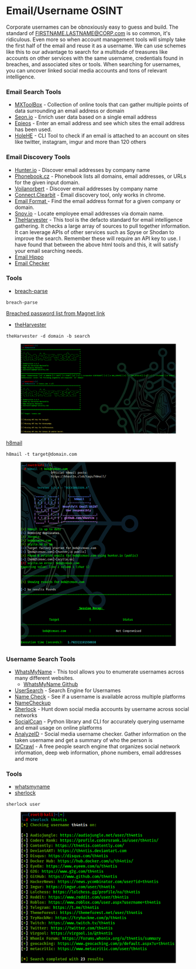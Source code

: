 # Email/Username OSINT

Corporate usernames can be obnoxiously easy to guess and build. The standard of FIRSTNAME.LASTNAME@CORP.com is so common, it's ridiculous. Even more so when account management tools will simply take the first half of the email and reuse it as a username. We can use schemes like this to our advantage to search for a multitude of treasures like accounts on other services with the same username, credentials found in breaches, and associated sites or tools. When searching for usernames, you can uncover linked social media accounts and tons of relevant intelligence.

### Email Search Tools

* [MXToolBox](https://mxtoolbox.com/) - Collection of online tools that can gather multiple points of data surrounding an email address or domain
* [Seon.io](https://seon.io/intelligence-tool/#email-analysis-module) - Enrich user data based on a single email address
* [Epieos](https://tools.epieos.com/) - Enter an email address and see which sites the email address has been used.&#x20;
* [HoleHE](https://github.com/megadose/holehe) - CLI Tool to check if an email is attached to an account on sites like twitter, instagram, imgur and more than 120 others

### Email Discovery Tools

* [Hunter.io](https://hunter.io/) - Discover email addresses by company name
* [Phonebook.cz](https://phonebook.cz/) - Phonebook lists all domains, email addresses, or URLs for the given input domain.
* [Voilanorbert](https://www.voilanorbert.com/) - Discover email addresses by company name
* [Connect.Clearbit](https://connect.clearbit.com/) - Email discovery tool, only works in chrome.
* [Email Format ](https://www.email-format.com/)- Find the email address format for a given company or domain.
* [Snov.io](https://snov.io/email-finder) - Locate employee email addresses via domain name.
* [TheHarvester](https://github.com/laramies/theharvester) - This tool is the defacto standard for email intelligence gathering. It checks a large array of sources to pull together information. It can leverage APIs of other services such as Spyse or Shodan to improve the search. Remember these will require an API key to use. I have found that between the above html tools and this, it will satisfy your email searching needs.
* [Email Hippo](https://tools.verifyemailaddress.io/)
* [Email Checker](https://email-checker.net/validate)

### Tools

* [breach-parse](https://github.com/hmaverickadams/breach-parse)

```
breach-parse 
```

[Breached password list from Magnet link](https://magnet/?xt=urn:btih:7ffbcd8cee06aba2ce6561688cf68ce2addca0a3\&dn=BreachCompilation\&tr=udp%3A%2F%2Ftracker.openbittorrent.com%3A80\&tr=udp%3A%2F%2Ftracker.leechers-paradise.org%3A6969\&tr=udp%3A%2F%2Ftracker.coppersurfer.tk%3A6969\&tr=udp%3A%2F%2Fglotorrents.pw%3A6969\&tr=udp%3A%2F%2Ftracker.opentrackr.org%3A1337)

* [theHarvester](https://github.com/laramies/theHarvester)

```
theHarvester -d domain -b search
```

<figure><img src="../.gitbook/assets/image (1) (1) (1) (1) (1) (1).png" alt=""><figcaption></figcaption></figure>

[h8mail](https://github.com/khast3x/h8mail)

```
h8mail -t target@domain.com
```

<figure><img src="../.gitbook/assets/image (2) (1) (1) (1).png" alt=""><figcaption></figcaption></figure>

### Username Search Tools

* [WhatsMyName](https://whatsmyname.app/) - This tool allows you to enumerate usernames across many different websites.
  * [WhatsMyName Github](https://github.com/WebBreacher/WhatsMyName)
* [UserSearch](https://usersearch.org/index.php) - Search Engine for Usernames
* [Name Check](https://namechk.com/) - See if a username is available across multiple platforms
* [NameCheckup](https://namecheckup.com/)
* [Sherlock](https://github.com/sherlock-project/sherlock) - Hunt down social media accounts by username across social networks
* [SocialCcan](https://github.com/iojw/socialscan) - Python library and CLI for accurately querying username and email usage on online platforms
* [AnalyzeID](https://analyzeid.com/username/) - Social media username checker. Gather information on the taken username and get a summary of who the person is
* [IDCrawl](https://www.idcrawl.com/) - A free people search engine that organizes social network information, deep web information, phone numbers, email addresses and more

### Tools

* [whatsmyname](https://github.com/WebBreacher/WhatsMyName)
* [sherlock](https://github.com/sherlock-project/sherlock)

```
sherlock user
```

<figure><img src="../.gitbook/assets/image (4) (1) (1) (1).png" alt=""><figcaption></figcaption></figure>
